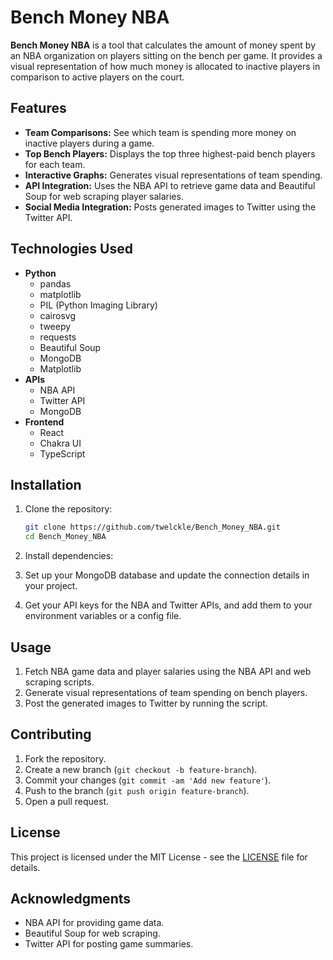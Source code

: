 # Bench Money NBA

**Bench Money NBA** is a tool that calculates the amount of money spent by an NBA organization on players sitting on the bench per game. It provides a visual representation of how much money is allocated to inactive players in comparison to active players on the court.

## Features

- **Team Comparisons:** See which team is spending more money on inactive players during a game.
- **Top Bench Players:** Displays the top three highest-paid bench players for each team.
- **Interactive Graphs:** Generates visual representations of team spending.
- **API Integration:** Uses the NBA API to retrieve game data and Beautiful Soup for web scraping player salaries.
- **Social Media Integration:** Posts generated images to Twitter using the Twitter API.

## Technologies Used

- **Python**
  - pandas
  - matplotlib
  - PIL (Python Imaging Library)
  - cairosvg
  - tweepy
  - requests
  - Beautiful Soup
  - MongoDB
  - Matplotlib
- **APIs**
  - NBA API
  - Twitter API
  - MongoDB
- **Frontend**
  - React
  - Chakra UI
  - TypeScript

## Installation

1. Clone the repository:

   ```bash
   git clone https://github.com/twelckle/Bench_Money_NBA.git
   cd Bench_Money_NBA
   
2.	Install dependencies:
3. Set up your MongoDB database and update the connection details in your project.
4. Get your API keys for the NBA and Twitter APIs, and add them to your environment variables or a config file.

## Usage

1. Fetch NBA game data and player salaries using the NBA API and web scraping scripts.
2. Generate visual representations of team spending on bench players.
3. Post the generated images to Twitter by running the script.


## Contributing

1. Fork the repository.
2. Create a new branch (`git checkout -b feature-branch`).
3. Commit your changes (`git commit -am 'Add new feature'`).
4. Push to the branch (`git push origin feature-branch`).
5. Open a pull request.

## License

This project is licensed under the MIT License - see the [LICENSE](LICENSE) file for details.

## Acknowledgments

- NBA API for providing game data.
- Beautiful Soup for web scraping.
- Twitter API for posting game summaries.

